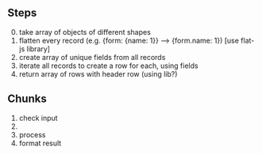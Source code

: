 
## Steps
0. take array of objects of different shapes
1. flatten every record (e.g. {form: {name: 1}} --> {form.name: 1}) [use flat-js library]
2. create array of unique fields from all records
3. iterate all records to create a row for each, using fields
4. return array of rows with header row (using lib?)

## Chunks
1. check input
  1. 
2. process
3. format result
